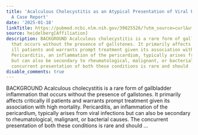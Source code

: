 ```yaml
---
title: 'Acalculous Cholecystitis as an Atypical Presentation of Viral Pericarditis:
  A Case Report'
date: '2025-01-18'
linkTitle: https://pubmed.ncbi.nlm.nih.gov/39825526/?utm_source=curl&utm_medium=rss&utm_campaign=pubmed-2&utm_content=1FakS-2QOkCT8HsMOQP1bCRQ4YzyumYOmxmF0moLsQ3dFB1E9V&fc=20220326224207&ff=20250118170356&v=2.18.0.post9+e462414
source: heidelberg[Affiliation]
description: BACKGROUND Acalculous cholecystitis is a rare form of gallbladder inflammation
  that occurs without the presence of gallstones. It primarily affects critically
  ill patients and warrants prompt treatment given its association with high mortality.
  Pericarditis, an inflammation of the pericardium, typically arises from viral infections
  but can also be secondary to rheumatological, malignant, or bacterial causes. The
  concurrent presentation of both these conditions is rare and should ...
disable_comments: true
---
```

BACKGROUND Acalculous cholecystitis is a rare form of gallbladder inflammation that occurs without the presence of gallstones. It primarily affects critically ill patients and warrants prompt treatment given its association with high mortality. Pericarditis, an inflammation of the pericardium, typically arises from viral infections but can also be secondary to rheumatological, malignant, or bacterial causes. The concurrent presentation of both these conditions is rare and should ...